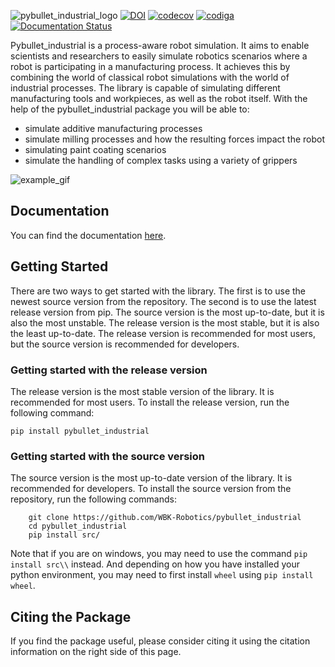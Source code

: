 
![pybullet_industrial_logo](docs/source/logo.png)
[![DOI](https://joss.theoj.org/papers/10.21105/joss.05174/status.svg)](https://doi.org/10.21105/joss.05174)
[![codecov](https://codecov.io/gh/WBK-Robotics/pybullet_industrial/branch/main/graph/badge.svg?token=CZ9HJY2PKN)](https://codecov.io/gh/WBK-Robotics/pybullet_industrial)
[![codiga](https://api.codiga.io/project/34121/score/svg)](https://app.codiga.io/project/34121/dashboard)
[![Documentation Status](https://readthedocs.org/projects/pybullet-industrial/badge/?version=latest)](https://pybullet-industrial.readthedocs.io/en/latest/?badge=latest)


Pybullet_industrial is a process-aware robot simulation.
It aims to enable scientists and researchers to easily simulate robotics scenarios where a robot is participating in a manufacturing process.
It achieves this by combining the world of classical robot simulations with the world of industrial processes.
The library is capable of simulating different manufacturing tools and workpieces, as well as the robot itself.
With the help of the pybullet_industrial package you will be able to:

- simulate additive manufacturing processes
- simulate milling processes and how the resulting forces impact the robot
- simulating paint coating scenarios
- simulate the handling of complex tasks using a variety of grippers

![example_gif](docs/source/images/intro_sim.gif)
## Documentation

You can find the documentation [here](https://pybullet-industrial.readthedocs.io/en/latest/).


## Getting Started

There are two ways to get started with the library. The first is to use the newest source version from the repository.
The second is to use the latest release version from pip. The source version is the most up-to-date, but it is also the most unstable.
The release version is the most stable, but it is also the least up-to-date.
The release version is recommended for most users, but the source version is recommended for developers.


### Getting started with the release version

The release version is the most stable version of the library. It is recommended for most users. To install the release version, run the following command:

```
pip install pybullet_industrial
```

### Getting started with the source version

The source version is the most up-to-date version of the library. It is recommended for developers. To install the source version from the repository, run the following commands:

```
    git clone https://github.com/WBK-Robotics/pybullet_industrial
    cd pybullet_industrial
    pip install src/
```

Note that if you are on windows, you may need to use the command `pip install src\\` instead.
And depending on how you have installed your python environment, you may need to first install `wheel` using `pip install wheel`.



## Citing the Package

If you find the package useful, please consider citing it using the citation information on the right side of this page.
